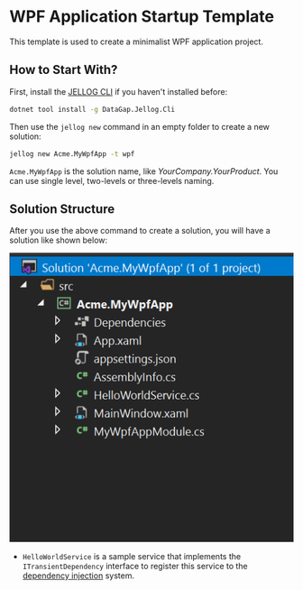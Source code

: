 # WPF Application Startup Template

This template is used to create a minimalist WPF application project.

## How to Start With?

First, install the [JELLOG CLI](../CLI.md) if you haven't installed before:

````bash
dotnet tool install -g DataGap.Jellog.Cli
````

Then use the `jellog new` command in an empty folder to create a new solution:

````bash
jellog new Acme.MyWpfApp -t wpf
````

`Acme.MyWpfApp` is the solution name, like *YourCompany.YourProduct*. You can use single level, two-levels or three-levels naming.

## Solution Structure

After you use the above command to create a solution, you will have a solution like shown below:

![basic-wpf-application-solution](../images/basic-wpf-application-solution.png)

* `HelloWorldService` is a sample service that implements the `ITransientDependency` interface to register this service to the [dependency injection](../Dependency-Injection.md) system.